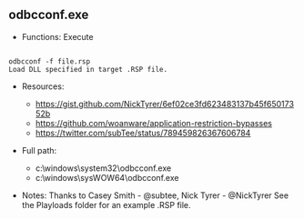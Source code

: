 ## odbcconf.exe
* Functions: Execute
```

odbcconf -f file.rsp
Load DLL specified in target .RSP file.
```
   
* Resources:   
  * https://gist.github.com/NickTyrer/6ef02ce3fd623483137b45f65017352b
  * https://github.com/woanware/application-restriction-bypasses
  * https://twitter.com/subTee/status/789459826367606784
   
* Full path:   
  * c:\windows\system32\odbcconf.exe    
  * c:\windows\sysWOW64\odbcconf.exe
   
* Notes: Thanks to Casey Smith - @subtee, Nick Tyrer - @NickTyrer
See the Playloads folder for an example .RSP file.
  
   
